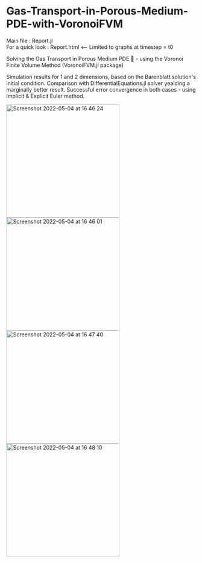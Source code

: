 # Gas-Transport-in-Porous-Medium-PDE-with-VoronoiFVM

Main file : Report.jl \
For a quick look : Report.html   <-- Limited to graphs at timestep = t0

Solving the Gas Transport in Porous Medium PDE 🧽 - using the Voronoi Finite Volume Method (VoronoiFVM.jl package)

Simulation results for 1 and 2 dimensions, based on the Barenblatt solution's initial condition.
Comparison with DifferentialEquations.jl solver yealding a marginally better result.
Successful error convergence in both cases - using Implicit & Explicit Euler method.


<img width="300" alt="Screenshot 2022-05-04 at 16 46 24" src="https://user-images.githubusercontent.com/74839077/166707294-d01b3971-54a8-4acc-bd83-33b7d82024ee.png">
<img width="300" alt="Screenshot 2022-05-04 at 16 46 01" src="https://user-images.githubusercontent.com/74839077/166707343-845ef4b2-99cd-4724-8b93-b2be13c3c220.png">
<img width="300" alt="Screenshot 2022-05-04 at 16 47 40" src="https://user-images.githubusercontent.com/74839077/166707391-9ef392dd-7e60-482c-8abb-e9a1f58ee773.png">
<img width="300" alt="Screenshot 2022-05-04 at 16 48 10" src="https://user-images.githubusercontent.com/74839077/166707422-09870eab-b1a9-42da-98c7-53e52e859b50.png">
